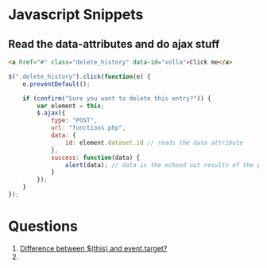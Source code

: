 # Javascript Snippets
## Read the data-attributes and do ajax stuff
```html
<a href="#" class="delete_history" data-id="volla">Click me</a>
```
```javascript
$(".delete_history").click(function(e) {
    e.preventDefault();

    if (confirm("Sure you want to delete this entry?")) {
        var element = this;
        $.ajax({
            type: "POST",
            url: "functions.php",
            data: {
                id: element.dataset.id // reads the data attribute
            },
            success: function(data) {
                alert(data); // data is the echoed out results of the php page
            }
        });
    }
});
```

# Questions
1. [Difference between $(this) and event.target?](https://stackoverflow.com/a/21667010/2365231)
2. 